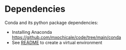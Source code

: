 # Dependencies

Conda and its python package dependencies:
* Installing Anaconda https://github.com/mxochicale/code/tree/main/conda
* See [README](conda-virtual-environments) to create a virtual environment





